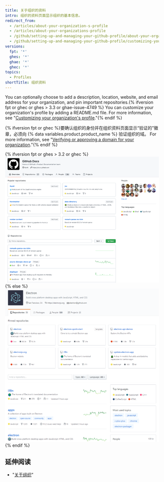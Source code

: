 ```yaml
---
title: 关于组织的资料
intro: 组织的资料页面显示组织的基本信息。
redirect_from:
  - /articles/about-your-organization-s-profile
  - /articles/about-your-organizations-profile
  - /github/setting-up-and-managing-your-github-profile/about-your-organizations-profile
  - /github/setting-up-and-managing-your-github-profile/customizing-your-profile/about-your-organizations-profile
versions:
  fpt: '*'
  ghes: '*'
  ghae: '*'
  ghec: '*'
topics:
  - Profiles
shortTitle: 组织资料
---
```


You can optionally choose to add a description, location, website, and email address for your organization, and pin important repositories.{% ifversion fpt or ghec or ghes > 3.3 or ghae-issue-4749 %} You can customize your organization's profile by adding a README.md file. For more information, see "[Customizing your organization's profile](/organizations/collaborating-with-groups-in-organizations/customizing-your-organizations-profile)."{% endif %}

{% ifversion fpt or ghec %}要确认组织的身份并在组织资料页面显示“验证的”徽章，必须向 {% data variables.product.product_name %} 验证组织的域。 For more information, see "[Verifying or approving a domain for your organization](/organizations/managing-organization-settings/verifying-or-approving-a-domain-for-your-organization)."{% endif %}

{% ifversion fpt or ghes > 3.2 or ghec %}
![组织资料页面示例](/assets/images/help/organizations/org_profile_with_overview.png)
{% else %}
![组织资料页面示例](/assets/images/help/profile/org_profile.png)
{% endif %}

## 延伸阅读

- "[关于组织](/organizations/collaborating-with-groups-in-organizations/about-organizations)"
